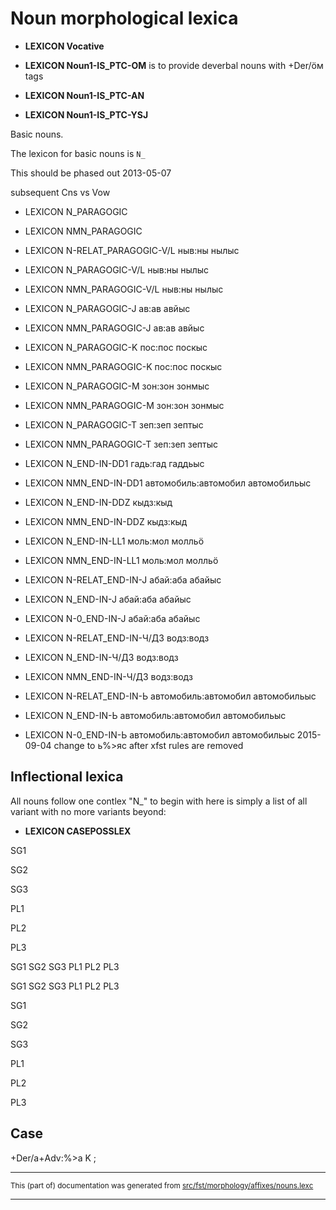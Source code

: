
# Noun morphological lexica 

* **LEXICON Vocative**

* **LEXICON Noun1-IS_PTC-OM** is to provide deverbal nouns with +Der/ӧм tags

* **LEXICON Noun1-IS_PTC-AN**

* **LEXICON Noun1-IS_PTC-YSJ**

Basic nouns.

The lexicon for basic nouns is ` N_ `

This should be phased out 2013-05-07

subsequent Cns vs Vow
* LEXICON N_PARAGOGIC  
* LEXICON NMN_PARAGOGIC  

* LEXICON N-RELAT_PARAGOGIC-V/L  ныв:ны нылыс

* LEXICON N_PARAGOGIC-V/L  ныв:ны нылыс
* LEXICON NMN_PARAGOGIC-V/L  ныв:ны нылыс

* LEXICON N_PARAGOGIC-J  ав:ав авйыс
* LEXICON NMN_PARAGOGIC-J  ав:ав авйыс

* LEXICON N_PARAGOGIC-K  пос:пос поскыс
* LEXICON NMN_PARAGOGIC-K  пос:пос поскыс

* LEXICON N_PARAGOGIC-M  зон:зон зонмыс
* LEXICON NMN_PARAGOGIC-M  зон:зон зонмыс

* LEXICON N_PARAGOGIC-T  зеп:зеп зептыс
* LEXICON NMN_PARAGOGIC-T  зеп:зеп зептыс

* LEXICON N_END-IN-DD1  гадь:гад гаддьыс
* LEXICON NMN_END-IN-DD1  автомобиль:автомобил автомобильыс

* LEXICON N_END-IN-DDZ  кыдз:кыд
* LEXICON NMN_END-IN-DDZ  кыдз:кыд

* LEXICON N_END-IN-LL1  моль:мол молльӧ
* LEXICON NMN_END-IN-LL1  моль:мол молльӧ

* LEXICON N-RELAT_END-IN-J  абай:аба абайыс
* LEXICON N_END-IN-J  абай:аба абайыс
* LEXICON N-0_END-IN-J  абай:аба абайыс

* LEXICON N-RELAT_END-IN-Ч/ДЗ  водз:водз
* LEXICON N_END-IN-Ч/ДЗ  водз:водз
* LEXICON NMN_END-IN-Ч/ДЗ  водз:водз

* LEXICON N-RELAT_END-IN-Ь  автомобиль:автомобил автомобильыс
* LEXICON N_END-IN-Ь  автомобиль:автомобил автомобильыс
* LEXICON N-0_END-IN-Ь  автомобиль:автомобил автомобильыс
2015-09-04 change to ь%>яс after xfst rules are removed

## Inflectional lexica

All nouns follow one contlex "N_"
to begin with here is simply a list of all variant
with no more variants beyond:

* **LEXICON CASEPOSSLEX**

SG1

SG2

SG3

PL1

PL2

PL3

SG1
SG2
SG3
PL1
PL2
PL3

SG1
SG2
SG3
PL1
PL2
PL3

SG1

SG2

SG3

PL1

PL2

PL3

## Case

+Der/а+Adv:%>а K ;

* * *

<small>This (part of) documentation was generated from [src/fst/morphology/affixes/nouns.lexc](https://github.com/giellalt/lang-kpv/blob/main/src/fst/morphology/affixes/nouns.lexc)</small>

---

